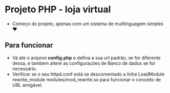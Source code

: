  # Projeto PHP - loja virtual
 - Começo do projeto, apenas com um sistema de multlinguagem simples :heart:

 ## Para funcionar
 - Vá ate o arquivo <b>config.php</b> e defina a sua url padrão, se for diferente dessa, e também altere as configurações de Banco de dados se for necessário.
 - Verificar se o seu httpd.conf está se descomentado a linha LoadModule rewrite_module modules/mod_rewrite.so para funcionar o conceito de URL amigável.
 
